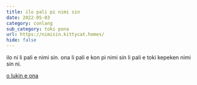 ```yaml
---
title: ilo pali pi nimi sin
date: 2022-05-03
category: conlang
sub_category: toki pona
url: https://nimisin.kittycat.homes/
hide: false
---
```


ilo ni li pali e nimi sin. ona li pali e kon pi nimi sin li pali e toki kepeken nimi sin ni.

[o lukin e ona](https://nimisin.kittycat.homes)